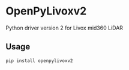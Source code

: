 # OpenPyLivoxv2

Python driver version 2 for Livox mid360 LiDAR 


## Usage

`pip install openpylivoxv2`
